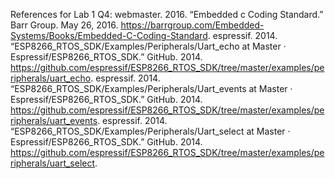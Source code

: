 References for Lab 1 Q4:
webmaster. 2016. “Embedded c Coding Standard.” Barr Group. May 26, 2016. https://barrgroup.com/Embedded-Systems/Books/Embedded-C-Coding-Standard.
espressif. 2014. “ESP8266_RTOS_SDK/Examples/Peripherals/Uart_echo at Master · Espressif/ESP8266_RTOS_SDK.” GitHub. 2014. https://github.com/espressif/ESP8266_RTOS_SDK/tree/master/examples/peripherals/uart_echo.
espressif. 2014. “ESP8266_RTOS_SDK/Examples/Peripherals/Uart_events at Master · Espressif/ESP8266_RTOS_SDK.” GitHub. 2014. https://github.com/espressif/ESP8266_RTOS_SDK/tree/master/examples/peripherals/uart_events.
espressif. 2014. “ESP8266_RTOS_SDK/Examples/Peripherals/Uart_select at Master · Espressif/ESP8266_RTOS_SDK.” GitHub. 2014. https://github.com/espressif/ESP8266_RTOS_SDK/tree/master/examples/peripherals/uart_select.

‌
‌
‌
‌
